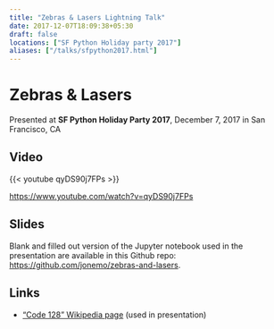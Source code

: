 ```yaml
---
title: "Zebras & Lasers Lightning Talk"
date: 2017-12-07T18:09:38+05:30
draft: false
locations: ["SF Python Holiday party 2017"]
aliases: ["/talks/sfpython2017.html"]
---
```


Zebras & Lasers
===============

Presented at **SF Python Holiday Party 2017**, December 7, 2017 in San Francisco, CA

Video
-----

{{< youtube qyDS90j7FPs >}}

<https://www.youtube.com/watch?v=qyDS90j7FPs>

Slides
------

Blank and filled out version of the Jupyter notebook used in the presentation are available in this Github repo: <https://github.com/jonemo/zebras-and-lasers>.

Links
-----

* [“Code 128” Wikipedia page](https://en.wikipedia.org/wiki/Code_128) (used in presentation)
